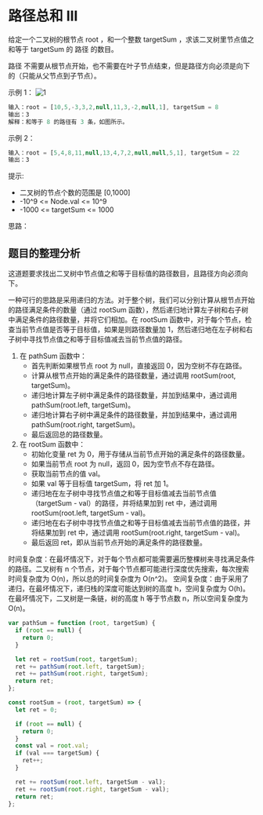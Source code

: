 # 路径总和 III

给定一个二叉树的根节点 root ，和一个整数 targetSum ，求该二叉树里节点值之和等于 targetSum 的 路径 的数目。

路径 不需要从根节点开始，也不需要在叶子节点结束，但是路径方向必须是向下的（只能从父节点到子节点）。

示例 1：
![1](https://assets.leetcode.com/uploads/2021/04/09/pathsum3-1-tree.jpg)

```js
输入：root = [10,5,-3,3,2,null,11,3,-2,null,1], targetSum = 8
输出：3
解释：和等于 8 的路径有 3 条，如图所示。
```

示例 2：

```js
输入：root = [5,4,8,11,null,13,4,7,2,null,null,5,1], targetSum = 22
输出：3
```

提示:

- 二叉树的节点个数的范围是 [0,1000]
- -10^9 <= Node.val <= 10^9
- -1000 <= targetSum <= 1000

思路：

## 题目的整理分析

这道题要求找出二叉树中节点值之和等于目标值的路径数目，且路径方向必须向下。

一种可行的思路是采用递归的方法。对于整个树，我们可以分别计算从根节点开始的路径满足条件的数量（通过 rootSum 函数），然后递归地计算左子树和右子树中满足条件的路径数量，并将它们相加。在 rootSum 函数中，对于每个节点，检查当前节点值是否等于目标值，如果是则路径数量加 1，然后递归地在左子树和右子树中寻找节点值之和等于目标值减去当前节点值的路径。

1. 在 pathSum 函数中：
   - 首先判断如果根节点 root 为 null，直接返回 0，因为空树不存在路径。
   - 计算从根节点开始的满足条件的路径数量，通过调用 rootSum(root, targetSum)。
   - 递归地计算左子树中满足条件的路径数量，并加到结果中，通过调用 pathSum(root.left, targetSum)。
   - 递归地计算右子树中满足条件的路径数量，并加到结果中，通过调用 pathSum(root.right, targetSum)。
   - 最后返回总的路径数量。
2. 在 rootSum 函数中：
   - 初始化变量 ret 为 0，用于存储从当前节点开始的满足条件的路径数量。
   - 如果当前节点 root 为 null，返回 0，因为空节点不存在路径。
   - 获取当前节点的值 val。
   - 如果 val 等于目标值 targetSum，将 ret 加 1。
   - 递归地在左子树中寻找节点值之和等于目标值减去当前节点值（targetSum - val）的路径，并将结果加到 ret 中，通过调用 rootSum(root.left, targetSum - val)。
   - 递归地在右子树中寻找节点值之和等于目标值减去当前节点值的路径，并将结果加到 ret 中，通过调用 rootSum(root.right, targetSum - val)。
   - 最后返回 ret，即从当前节点开始的满足条件的路径数量。

时间复杂度：在最坏情况下，对于每个节点都可能需要遍历整棵树来寻找满足条件的路径。二叉树有 n 个节点，对于每个节点都可能进行深度优先搜索，每次搜索时间复杂度为 O(n)，所以总的时间复杂度为 O(n^2)。
空间复杂度：由于采用了递归，在最坏情况下，递归栈的深度可能达到树的高度 h，空间复杂度为 O(h)。在最坏情况下，二叉树是一条链，树的高度 h 等于节点数 n，所以空间复杂度为 O(n)。

```js
var pathSum = function (root, targetSum) {
  if (root == null) {
    return 0;
  }

  let ret = rootSum(root, targetSum);
  ret += pathSum(root.left, targetSum);
  ret += pathSum(root.right, targetSum);
  return ret;
};

const rootSum = (root, targetSum) => {
  let ret = 0;

  if (root == null) {
    return 0;
  }
  const val = root.val;
  if (val === targetSum) {
    ret++;
  }

  ret += rootSum(root.left, targetSum - val);
  ret += rootSum(root.right, targetSum - val);
  return ret;
};
```
